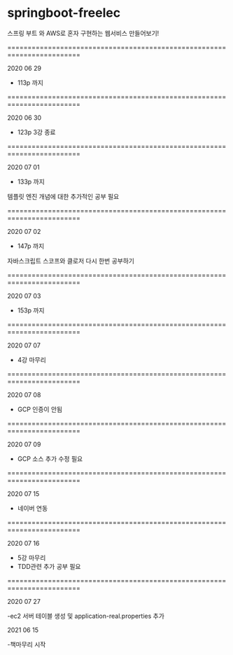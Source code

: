 # springboot-freelec
스프링 부트 와 AWS로 혼자 구현하는 웹서비스 만들어보기!

========================================================================

2020 06 29
- 113p 까지

========================================================================

2020 06 30

- 123p 3강 종료

========================================================================

2020 07 01

- 133p 까지

템플릿 엔진 개념에 대한 추가적인 공부 필요


========================================================================

2020 07 02

- 147p 까지

자바스크립트 스코프와 클로저 다시 한번 공부하기

========================================================================

2020 07 03

- 153p 까지


========================================================================

2020 07 07

- 4강 마무리

========================================================================

2020 07 08

- GCP 인증이 안됨

========================================================================

2020 07 09

- GCP 소스 추가 수정 필요

========================================================================

2020 07 15

- 네이버 연동

========================================================================

2020 07 16

- 5강 마무리 
- TDD관련 추가 공부 필요


========================================================================

2020 07 27

-ec2 서버 테이블 생성 및 application-real.properties 추가


2021 06 15

-책마무리 시작
    


